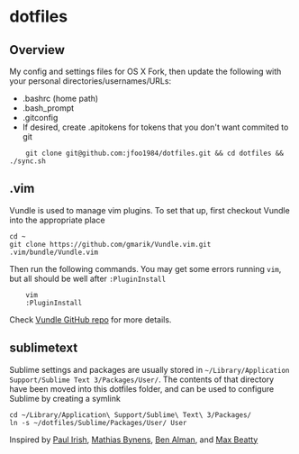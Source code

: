 # dotfiles
## Overview
My config and settings files for OS X
Fork, then update the following with your personal directories/usernames/URLs:
* .bashrc (home path)
* .bash_prompt
* .gitconfig
* If desired, create .apitokens for tokens that you don't want commited to git
```
    git clone git@github.com:jfoo1984/dotfiles.git && cd dotfiles && ./sync.sh
```

## .vim 
Vundle is used to manage vim plugins.  To set that up, first checkout Vundle into the appropriate place
```
cd ~
git clone https://github.com/gmarik/Vundle.vim.git .vim/bundle/Vundle.vim
```
Then run the following commands.  You may get some errors running `vim`, but all should be well after `:PluginInstall`
```
    vim
    :PluginInstall
```
Check [Vundle GitHub repo](https://github.com/VundleVim/Vundle.vim) for more details.

## sublimetext
Sublime settings and packages are usually stored in `~/Library/Application Support/Sublime Text 3/Packages/User/`.  The contents of that directory have been moved into this dotfiles folder, and can be used to configure Sublime by creating a symlink
```
cd ~/Library/Application\ Support/Sublime\ Text\ 3/Packages/
ln -s ~/dotfiles/Sublime/Packages/User/ User
```

Inspired by [Paul Irish](https://github.com/paulirish/dotfiles), [Mathias Bynens](https://github.com/mathiasbynens/dotfiles/), [Ben Alman](https://github.com/cowboy/dotfiles), and [Max Beatty](https://github.com/maxbeatty/dotfiles)
